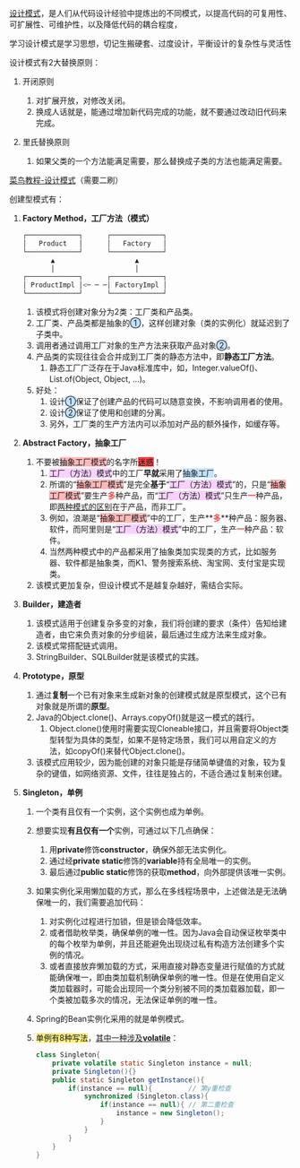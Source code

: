 [设计模式](https://www.liaoxuefeng.com/wiki/1252599548343744/1264742167474528)，是人们从代码设计经验中提炼出的不同模式，以提高代码的可复用性、可扩展性、可维护性，以及降低代码的耦合程度，

学习设计模式是学习思想，切记生搬硬套、过度设计，平衡设计的复杂性与灵活性

设计模式有2大替换原则：

1. 开闭原则

   1. 对扩展开放，对修改关闭。
   2. 换成人话就是，能通过增加新代码完成的功能，就不要通过改动旧代码来完成。

2. 里氏替换原则

   1. 如果父类的一个方法能满足需要，那么替换成子类的方法也能满足需要。

[菜鸟教程-设计模式](https://www.runoob.com/design-pattern/design-pattern-tutorial.html)（需要二刷）




创建型模式有：

1. **Factory Method，工厂方法（模式）**
   ~~~java
   ┌─────────────┐      ┌─────────────┐
   │   Product   │      │   Factory   │
   └─────────────┘      └─────────────┘
          ▲                    ▲
          │                    │
   ┌─────────────┐      ┌─────────────┐
   │ ProductImpl │<─ ─ ─│ FactoryImpl │
   └─────────────┘      └─────────────┘
   ~~~
   1. 该模式将创建对象分为2类：工厂类和产品类。
   2. 工厂类、产品类都是抽象的<span style=background:#c2e2ff>①</span>，这样创建对象（类的实例化）就延迟到了子类中。
   3. 调用者通过调用工厂对象的生产方法来获取产品对象<span style=background:#c2e2ff>②</span>。
   4. 产品类的实现往往会合并成到工厂类的静态方法中，即**静态工厂方法**。
      1. 静态工厂广泛存在于Java标准库中，如，Integer.valueOf()、List.of(Object, Object, ...)。
   5. 好处：
      1. 设计<span style=background:#c2e2ff>①</span>保证了创建产品的代码可以随意变换，不影响调用者的使用。
      2. 设计<span style=background:#c2e2ff>②</span>保证了使用和创建的分离。
      3. 另外，工厂类的生产方法内可以添加对产品的额外操作，如缓存等。
   
2. **Abstract Factory，抽象工厂**

   1. 不要被<span style=background:#ffb8b8>抽象工厂模式</span>的名字所<span style=background:#ff4343>迷惑</span>！
      1. <span style=background:#f8d2ff>工厂（方法）模式</span>中的工厂**早就**采用了<span style=background:#c2e2ff>抽象工厂</span>。
      2. 所谓的“<span style=background:#ffb8b8>抽象工厂模式</span>”是完全**基于**“<span style=background:#f8d2ff>工厂（方法）模式</span>”的，只是“<span style=background:#ffb8b8>抽象工厂模式</span>”要生产<span style=color:#ff4343>**多**</span>种产品，而“<span style=background:#f8d2ff>工厂（方法）模式</span>”只生产<span style=color:#ff4343>**一**</span>种产品，即[两种模式的区别](https://cloud.tencent.com/developer/article/1523363)在于产品，而非工厂。
      3. 例如，浪潮是“<span style=background:#ffb8b8>抽象工厂模式</span>”中的工厂，生产**<span style=color:#ff4343>**多**</span>**种产品：服务器、软件，而阿里则是“<span style=background:#f8d2ff>工厂（方法）模式</span>”中的工厂，生产<span style=color:#ff4343>**一**</span>种产品：软件。
      4. 当然两种模式中的产品都采用了抽象类加实现类的方式，比如服务器、软件都是抽象类，而K1、警务搜索系统、淘宝网、支付宝是实现类。
   2. 该模式更加复杂，但设计模式不是越复杂越好，需结合实际。

3. **Builder，建造者**

   1. 该模式适用于创建复杂多变的对象，我们将创建的要求（条件）告知给建造者，由它来负责对象的分步组装，最后通过生成方法来生成对象。
   2. 该模式常搭配链式调用。
   3. StringBuilder、SQLBuilder就是该模式的实践。

4. **Prototype，原型**

   1. 通过**复制**一个已有对象来生成新对象的创建模式就是原型模式，这个已有对象就是所谓的**原型**。
     2. Java的Object.clone()、Arrays.copyOf()就是这一模式的践行。
          1. Object.clone()使用时需要实现Cloneable接口，并且需要将Object类型转型为具体的类型，如果不是特定场景，我们可以用自定义的方法，如copyOf()来替代Object.clone()。
     3. 该模式应用较少，因为能创建的对象只能是存储简单键值的对象，较为复杂的键值，如网络资源、文件，往往是独占的，不适合通过复制来创建。

5. **Singleton，单例**

     1. 一个类有且仅有一个实例，这个实例也成为单例。

     2. 想要实现**有且仅有一个**实例，可通过以下几点确保：

        1. 用**private**修饰**constructor**，确保外部无法实例化。
        2. 通过经**private static**修饰的**variable**持有全局唯一的实例。
        3. 最后通过**public static**修饰的获取**method**，向外部提供该唯一实例。

     3. 如果实例化采用懒加载的方式，那么在多线程场景中，上述做法是无法确保唯一的，我们需要追加代码：

        1. 对实例化过程进行加锁，但是锁会降低效率。
        2. 或者借助枚举类，确保单例的唯一性。因为Java会自动保证枚举类中的每个枚举为单例，并且还能避免出现绕过私有构造方法创建多个实例的情况。
        3. 或者直接放弃懒加载的方式，采用直接对静态变量进行赋值的方式就能确保唯一，即由类加载机制确保单例的唯一性。但是在使用自定义类加载器时，可能会出现同一个类分别被不同的类加载器加载，即一个类被加载多次的情况，无法保证单例的唯一性。

     4. Spring的Bean实例化采用的就是单例模式。

     5. <span style=background:#ffee7c>单例有8种写法</span>，[其中一种涉及**volatile**](https://zhuanlan.zhihu.com/p/137193948)：

        ```java
        class Singleton{
        	private volatile static Singleton instance = null;
        	private Singleton(){}
        	public static Singleton getInstance(){
        		if(instance == null){		  // 第y重检查
                    synchronized (Singleton.class){
                        if(instance == null){ // 第二重检查
                            instance = new Singleton();
                        }
                    }
                }	
        	}
        }
        ```

        

   